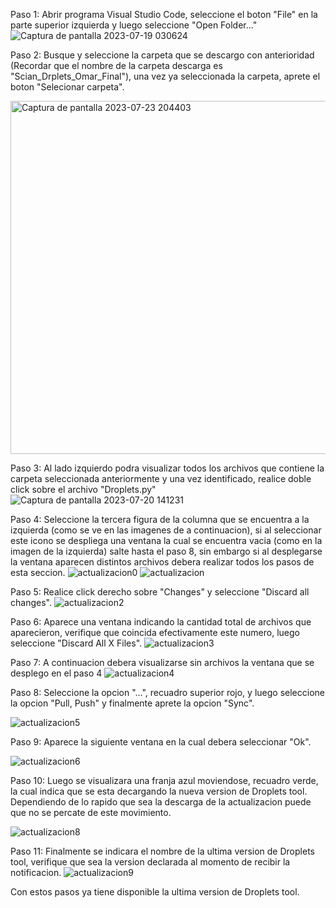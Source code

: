 Paso 1: Abrir programa Visual Studio Code, seleccione el boton "File" en la parte superior izquierda y luego seleccione "Open Folder..."
![Captura de pantalla 2023-07-19 030624](https://github.com/OmarAEM/Scian_Drplets_Omar_Final/assets/115668053/94a6fc4d-ce74-4a26-98d8-88a06c5b41c3)

Paso 2: Busque y seleccione la carpeta que se descargo con anterioridad (Recordar que el nombre de la carpeta descarga es "Scian_Drplets_Omar_Final"), una vez ya seleccionada la carpeta, aprete el boton "Selecionar carpeta".

<img width="565" alt="Captura de pantalla 2023-07-23 204403" src="https://github.com/OmarAEM/Scian_Drplets_Omar_Final/assets/115668053/f16387ba-47c3-4d0a-8a65-0f6b67099326">



Paso 3: Al lado izquierdo podra visualizar todos los archivos que contiene la carpeta seleccionada anteriormente y una vez identificado, realice doble click sobre el archivo "Droplets.py"
![Captura de pantalla 2023-07-20 141231](https://github.com/OmarAEM/Scian_Drplets_Omar_Final/assets/115668053/efe15f89-416b-4abb-ac35-cce83b5d425f)


Paso 4: Seleccione la tercera figura de la columna que se encuentra a la izquierda (como se ve en las imagenes de a continuacion), si al seleccionar este icono se despliega una ventana la cual se encuentra vacia (como en la imagen de la izquierda) salte hasta el paso 8, sin embargo si al desplegarse la ventana aparecen distintos archivos debera realizar todos los pasos de esta seccion.
![actualizacion0](https://github.com/OmarAEM/Scian_Drplets_Omar_Final/assets/115668053/43576fe3-a208-4067-931e-0d3151fa6e9b) ![actualizacion](https://github.com/OmarAEM/Scian_Drplets_Omar_Final/assets/115668053/63b62a10-5453-4767-adf9-f13c8833f283)

Paso 5: Realice click derecho sobre "Changes" y seleccione "Discard all changes".
![actualizacion2](https://github.com/OmarAEM/Scian_Drplets_Omar_Final/assets/115668053/e1d4e656-000c-4a1b-b7c1-891d510c66d8)

Paso 6: Aparece una ventana indicando la cantidad total de archivos que aparecieron, verifique que coincida efectivamente este numero, luego seleccione "Discard All X Files".
![actualizacion3](https://github.com/OmarAEM/Scian_Drplets_Omar_Final/assets/115668053/8e9bbb01-30d4-41b9-8d2d-76ef74e010da)

Paso 7: A continuacion debera visualizarse sin archivos la ventana que se desplego en el paso 4
![actualizacion4](https://github.com/OmarAEM/Scian_Drplets_Omar_Final/assets/115668053/df18acf5-4b57-4ebb-bd80-b4efe7cd9af1)

Paso 8: Seleccione la opcion "...", recuadro superior rojo, y luego seleccione la opcion "Pull, Push" y finalmente aprete la opcion "Sync".

![actualizacion5](https://github.com/OmarAEM/Scian_Drplets_Omar_Final/assets/115668053/2cce9134-40d2-4011-a4d4-736d9a86c26f)

Paso 9: Aparece la siguiente ventana en la cual debera seleccionar "Ok".

![actualizacion6](https://github.com/OmarAEM/Scian_Drplets_Omar_Final/assets/115668053/77b64fa3-1f6e-4f0c-b4c1-cd1eb4543d5d)

Paso 10: Luego se visualizara una franja azul moviendose, recuadro verde, la cual indica que se esta decargando la nueva version de Droplets tool. Dependiendo de lo rapido que sea la descarga de la actualizacion puede que no se percate de este movimiento.

![actualizacion8](https://github.com/OmarAEM/Scian_Drplets_Omar_Final/assets/115668053/fe06eb5c-be18-48b6-9424-34a297331fe6)

Paso 11: Finalmente se indicara el nombre de la ultima version de Droplets tool, verifique que sea la version declarada al momento de recibir la notificacion.
![actualizacion9](https://github.com/OmarAEM/Scian_Drplets_Omar_Final/assets/115668053/0a490df4-72a0-437e-9c89-1afc587c3b7c)

Con estos pasos ya tiene disponible la ultima version de Droplets tool.
